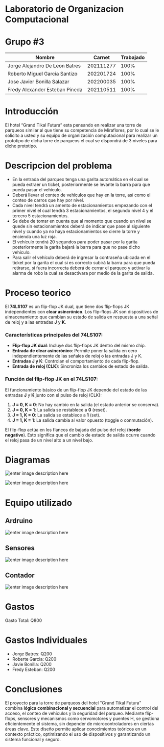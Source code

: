 # Laboratorio de Organizacion Computacional

# Grupo #3 

| Nombre |Carnet|Trabajado|  
|--|--|--|
| Jorge Alejandro De Leon Batres | 202111277 | 100% |
| Roberto Miguel Garcia Santizo  | 202201724 | 100% |
| Jose Javier Bonilla Salazar    | 202200035 | 100%|
| Fredy Alexander Esteban Pineda | 202110511 |100%|


# Introducción
El hotel “Grand Tikal Futura” esta pensando en realizar una torre de parqueos similar al que tiene su competencia de Miraflores, por lo cual se le solicito a usted y su equipo de organización computacional para realizar un prototipo de dicha torre de parqueos el cual se dispondrá de 3 niveles para dicho prototipo.


# Descripcion del problema
 - En la entrada del parqueo tenga una garita automática en el cual se pueda extraer un ticket, posteriormente se levante la barra para que pueda pasar el vehículo.
 - Deberá llevar el conteo de vehículos que hay en la torre, así como el conteo de carros que hay por nivel.
 - Cada nivel tendrá un amento de estacionamientos empezando con el primer nivel el cual tendrá 3 estacionamientos, el segundo nivel 4 y el tercero 5 estacionamientos.
 - Se debe de tomar en cuenta que al momento que cuando un nivel se quede sin estacionamientos deberá de indicar que pase al siguiente nivel y cuando ya no haya estacionamientos se cierre la torre y encienda una luz roja.
 - El vehículo tendrá 20 segundos para poder pasar por la garita posteriormente la garita bajará la barra para que no pase dicho vehículo.
 - Para salir el vehículo deberá de ingresar la contraseña ubicada en el ticket por la garita el cual si es correcto subirá la barra para que pueda retirarse, si fuera incorrecta deberá de cerrar el parqueo y activar la alarma de robo la cual se desactivara por medio de la garita de salida.

# Proceso teorico
El **74LS107** es un flip-flop JK dual, que tiene dos flip-flops JK independientes con **clear asincrónico**. Los flip-flops JK son dispositivos de almacenamiento que cambian su estado de salida en respuesta a una señal de reloj y a las entradas **J** y **K**.
### Características principales del 74LS107:

-   **Flip-flop JK dual**: Incluye dos flip-flops JK dentro del mismo chip.
-   **Entrada de clear asincrónico**: Permite poner la salida en cero independientemente de las señales de reloj o las entradas J y K.
-   **Entradas J y K**: Controlan el comportamiento de cada flip-flop.
-   **Entrada de reloj (CLK)**: Sincroniza los cambios de estado de salida.

### Función del flip-flop JK en el 74LS107:

El funcionamiento básico de un flip-flop JK depende del estado de las entradas **J** y **K** junto con el pulso de reloj (CLK):

1.  **J = 0, K = 0**: No hay cambio en la salida (el estado anterior se conserva).
2.  **J = 0, K = 1**: La salida se restablece a **0** (reset).
3.  **J = 1, K = 0**: La salida se establece a **1** (set).
4.  **J = 1, K = 1**: La salida cambia al valor opuesto (toggle o conmutación).

El flip-flop actúa en los flancos de bajada del pulso del reloj (**borde negativo**). Esto significa que el cambio de estado de salida ocurre cuando el reloj pasa de un nivel alto a un nivel bajo.

# Diagramas
![enter image description here](https://github.com/JorgeBa3/-P3_ORGA_G2/blob/main/Planos/Contador.png)

![enter image description here](https://github.com/JorgeBa3/-P3_ORGA_G2/blob/main/Planos/Contador15.png)

# Equipo utilizado

## Ardruino
![enter image description here](https://github.com/JorgeBa3/-P3_ORGA_G2/blob/main/Materiales/Arduino.jpg)

## Sensores
![enter image description here](https://github.com/JorgeBa3/-P3_ORGA_G2/blob/main/Materiales/Sensores.jpg)

## Contador
![enter image description here](https://github.com/JorgeBa3/-P3_ORGA_G2/blob/main/Materiales/Contador.jpg)

# Gastos

Gasto Total: Q800

# Gastos Individuales

 - Jorge Batres: Q200
 - Roberte Garcia: Q200
 - Javie Bonilla: Q200
 - Fredy Esteban: Q200

# Conclusiones
El proyecto para la torre de parqueos del hotel "Grand Tikal Futura" combina **lógica combinacional y secuencial** para automatizar el control del acceso, el conteo de vehículos y la seguridad del parqueo. Mediante flip-flops, sensores y mecanismos como servomotores y puentes H, se gestiona eficientemente el sistema, sin depender de microcontroladores en ciertas áreas clave. Este diseño permite aplicar conocimientos teóricos en un contexto práctico, optimizando el uso de dispositivos y garantizando un sistema funcional y seguro. 
